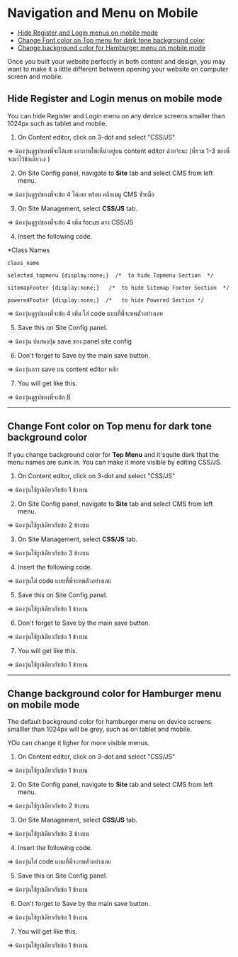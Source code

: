 # Navigation and Menu on Mobile

- [Hide Register and Login menus on mobile mode](#hide-register-and-login-menus-on-mobile-mode)
- [Change Font color on Top menu for dark tone background color](#change-font-color-on-top-menu-for-dark-tone-background-color)
- [Change background color for Hamburger menu on mobile mode](#change-background-color-for-hamburger-menu-on-mobile-mode)

Once you built your website perfectly in both content and design, you may want to make it a little different between opening your website on computer screen and mobile. 


## Hide Register and Login menus on mobile mode

You can hide Register and Login menu on any device screens smaller than 1024px such as tablet and mobile.

1. On Content editor, click on 3-dot and select "CSS/JS"
   
=> น้องวุ่นดูรูปของพี่จะได้เลย เอาภาพให้เห็น่าอยู่บน content editor ด้วยจ้ะนะ (พี่รวม 1-3 ของพี่จะมาไว้ข้อเดียว๗ )

2. On Site Config panel, navigate to **Site** tab and select CMS from left menu. 

=> น้องวุ่นดูรูปของพี่จะข้อ 4 ได้เลย พร้อม คลิกเมนู CMS ซ้่ายมือ

3. On Site Management, select **CSS/JS** tab. 

=> น้องวุ่นดูรูปของพี่จะข้อ 4 เพิ่ม focus ตรง CSS/JS

4. Insert the following code. 

    <style> 

    @media only screen and (max-width:1024px) { 
    .top_login  { display:none; }     

    /*class_name*/ 
    } 

    </style> 

    
*Class Names

    class_name

    selected_topmenu {display:none;}  /*  to hide Topmenu Section  */ 

    sitemapFooter {display:none;}   /*  to hide Sitemap Footer Section  */ 

    poweredFooter {display:none;}  /*   to hide Powered Section */ 
    
=> น้องวุ่นดูรูปของพี่จะข้อ 4 เพิ่ม ใส่ code แบบที่พี่จะทพตัวอย่างเลย


5. Save this on Site Config panel.

=> น้องวุ่น ปแสดงปุ่ม save ของ panel site config

6. Don't forget to Save by the main save button.

=> น้องวุ่นการ save บน content editor หลัก

7. You will get like this.

=> น้องวุ่นดูรูปของพี่จะข้อ 8


------------------------------------------------------------------------------------------------


## Change Font color on Top menu for dark tone background color 

If you change background color for **Top Menu** and it'squite dark that the menu names are sunk in. You can make it more visible by editing CSS/JS.
 
1. On Content editor, click on 3-dot and select "CSS/JS"
   
=> น้องวุ่นใช้รูปเดียวกับข้อ 1 ข้างบน

2. On Site Config panel, navigate to **Site** tab and select CMS from left menu. 

=> น้องวุ่นใช้รูปเดียวกับข้อ 2 ข้างบน

3. On Site Management, select **CSS/JS** tab. 

=> น้องวุ่นใช้รูปเดียวกับข้อ 3 ข้างบน

4. Insert the following code. 

<style> 

nav#topmenu a { color: #a9a9a9 !important; } 

</style> 

=> น้องวุ่นใส่ code แบบที่พี่จะทพตัวอย่างเลย

5. Save this on Site Config panel.

=> น้องวุ่นใช้รูปเดียวกับข้อ 1 ข้างบน

6. Don't forget to Save by the main save button.

=> น้องวุ่นใช้รูปเดียวกับข้อ 1 ข้างบน

7. You will get like this.

=> น้องวุ่นใช้รูปเดียวกับข้อ 1 ข้างบน

 
------------------------------------------------------------------------------------------------


## Change background color for Hamburger menu on mobile mode

The default background color for hamburger menu on device screens smalller than 1024px will be grey, such as on tablet and mobile.

YOu can change it ligher for more visible menus.

1. On Content editor, click on 3-dot and select "CSS/JS"
   
=> น้องวุ่นใช้รูปเดียวกับข้อ 1 ข้างบน

2. On Site Config panel, navigate to **Site** tab and select CMS from left menu. 

=> น้องวุ่นใช้รูปเดียวกับข้อ 2 ข้างบน

3. On Site Management, select **CSS/JS** tab. 

=> น้องวุ่นใช้รูปเดียวกับข้อ 3 ข้างบน

4. Insert the following code. 


<style> 

@media only screen and (max-width:1024px) { 

.uk-navbar {background-color: #501a00; color: #fff;}  /* background Logo Section */ 

.uk-offcanvas-bar { background: #501a00;} 

html:not(.uk-touch) .uk-nav-offcanvas > li > a:hover { 

                background: #00000030; color: #ffffff; 

} 

} 

</style> 

=> น้องวุ่นใส่ code แบบที่พี่จะทพตัวอย่างเลย

5. Save this on Site Config panel.

=> น้องวุ่นใช้รูปเดียวกับข้อ 1 ข้างบน

6. Don't forget to Save by the main save button.

=> น้องวุ่นใช้รูปเดียวกับข้อ 1 ข้างบน

7. You will get like this.

=> น้องวุ่นใช้รูปเดียวกับข้อ 1 ข้างบน
 

 